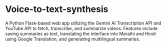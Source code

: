# Voice-to-text-synthesis
A Python Flask-based web app utilizing the Gemini AI Transcription API and YouTube API to fetch, transcribe, and summarize videos. Features include saving summaries as text, translating the interface into Marathi and Hindi using Google Translation, and generating multilingual summaries.
